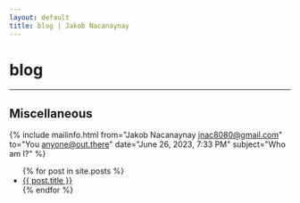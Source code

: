 ```yaml
---
layout: default
title: blog | Jakob Nacanaynay
---
```


# blog

---

## Miscellaneous

{% include mailinfo.html from="Jakob Nacanaynay <jnac8080@gmail.com>" to="You <anyone@out.there>" date="June 26, 2023, 7:33 PM" subject="Who am I?" %}

<ul>
{% for post in site.posts %}
    <li><a href="{{ post.url }}">{{ post.title }}</a></li>
{% endfor %}
</ul>
